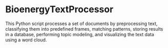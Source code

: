 # BioenergyTextProcessor
This Python script processes a set of documents by preprocessing text, classifying them into predefined frames, matching patterns, storing results in a database, performing topic modeling, and visualizing the text data using a word cloud.
